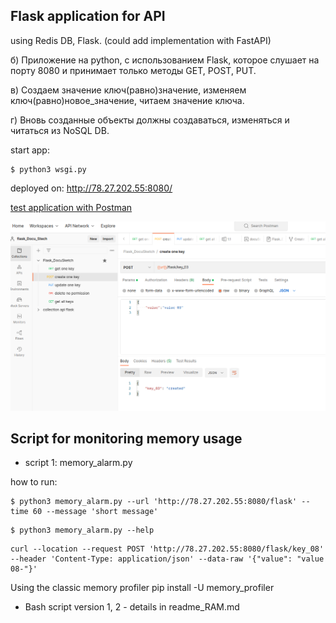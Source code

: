 
## Flask application for API 
using Redis DB, Flask. (could add implementation with FastAPI)

б) Приложение на python, с использованием Flask, которое слушает на порту 8080 и принимает только методы GET, POST, PUT.

в) Создаем значение ключ(равно)значение, изменяем ключ(равно)новое_значение, читаем значение ключа.

г) Вновь созданные объекты должны создаваться, изменяться и читаться из NoSQL DB.

start app:
```shell 
$ python3 wsgi.py
```
deployed on: http://78.27.202.55:8080/



<a href="https://lively-escape-146551.postman.co/workspace/flask_Docu_Stech~1327aacd-5646-4d79-8df7-087fa63c2403/collection/23239505-05b3298c-edd2-46c5-a4e1-21c72a4a6cf0?ctx=documentation"> 
test application with Postman </a>


![img.png](img.png)


## Script for monitoring memory usage
* script 1: memory_alarm.py 

how to run: 

```shell
$ python3 memory_alarm.py --url 'http://78.27.202.55:8080/flask' --time 60 --message 'short message'
```

```shell
$ python3 memory_alarm.py --help 
```


```shell
curl --location --request POST 'http://78.27.202.55:8080/flask/key_08' --header 'Content-Type: application/json' --data-raw '{"value": "value 08-"}'
```

Using the classic memory profiler
pip install -U memory_profiler

* Bash script version 1, 2 - details in readme_RAM.md
